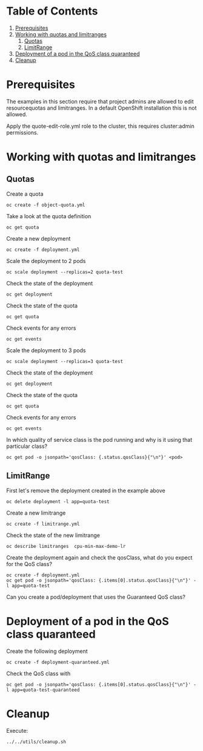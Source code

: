 
# Table of Contents

1.  [Prerequisites](#org18db7a9)
2.  [Working with quotas and limitranges](#org20c506f)
    1.  [Quotas](#org702775a)
    2.  [LimitRange](#org417625c)
3.  [Deployment of a pod in the QoS class quaranteed](#org4da9a42)
4.  [Cleanup](#org423ae88)


<a id="org18db7a9"></a>

# Prerequisites

The examples in this section require that project admins are allowed
to edit resourcequotas and limitranges. In a default OpenShift
installation this is not allowed.

Apply the <span class="underline">quote-edit-role.yml</span> role to the cluster, this requires
cluster:admin permissions.


<a id="org20c506f"></a>

# Working with quotas and limitranges


<a id="org702775a"></a>

## Quotas

Create a quota

    oc create -f object-quota.yml

Take a look at the quota definition

    oc get quota

Create a new deployment

    oc create -f deployment.yml

Scale the deployment to 2 pods

    oc scale deployment --replicas=2 quota-test

Check the state of the deployment

    oc get deployment

Check the state of the quota

    oc get quota

Check events for any errors

    oc get events

Scale the deployment to 3 pods

    oc scale deployment --replicas=3 quota-test

Check the state of the deployment

    oc get deployment

Check the state of the quota

    oc get quota

Check events for any errors

    oc get events

In which quality of service class is the pod running and why is it using that particular class?

    oc get pod -o jsonpath='qosClass: {.status.qosClass}{"\n"}' <pod>


<a id="org417625c"></a>

## LimitRange

First let's remove the deployment created in the example above

    oc delete deployment -l app=quota-test

Create a new limitrange

    oc create -f limitrange.yml

Check the state of the new limitrange

    oc describe limitranges  cpu-min-max-demo-lr

Create the deployment again and check the qosClass, what do you expect for the QoS class?

    oc create -f deployment.yml
    oc get pod -o jsonpath='qosClass: {.items[0].status.qosClass}{"\n"}' -l app=quota-test

Can you create a pod/deployment that uses the Guaranteed QoS class?


<a id="org4da9a42"></a>

# Deployment of a pod in the QoS class quaranteed

Create the following deployment

    oc create -f deployment-quaranteed.yml

Check the QoS class with

    oc get pod -o jsonpath='qosClass: {.items[0].status.qosClass}{"\n"}' -l app=quota-test-quaranteed


<a id="org423ae88"></a>

# Cleanup

Execute:

    ../../utils/cleanup.sh
